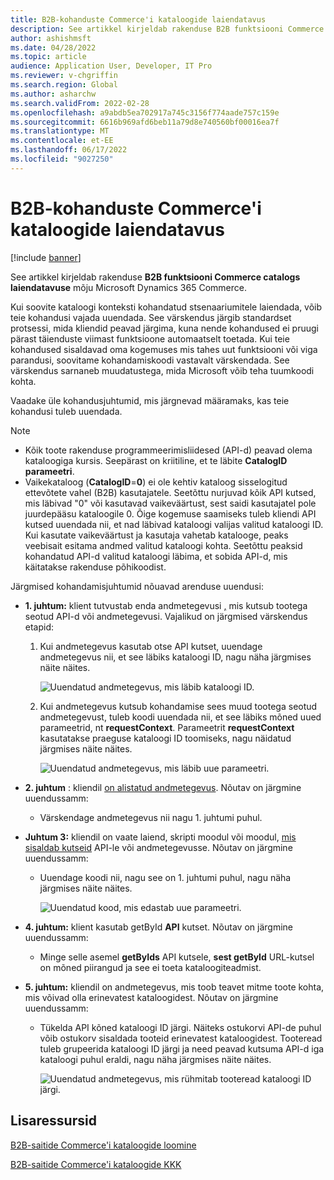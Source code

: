 ```yaml
---
title: B2B-kohanduste Commerce'i kataloogide laiendatavus
description: See artikkel kirjeldab rakenduse B2B funktsiooni Commerce catalogs laiendatavuse mõju Microsoft Dynamics 365 Commerce.
author: ashishmsft
ms.date: 04/28/2022
ms.topic: article
audience: Application User, Developer, IT Pro
ms.reviewer: v-chgriffin
ms.search.region: Global
ms.author: asharchw
ms.search.validFrom: 2022-02-28
ms.openlocfilehash: a9abdb5ea702917a745c3156f774aade757c159e
ms.sourcegitcommit: 6616b969afd6beb11a79d8e740560bf00016ea7f
ms.translationtype: MT
ms.contentlocale: et-EE
ms.lasthandoff: 06/17/2022
ms.locfileid: "9027250"
---
```

# <a name="extensibility-impact-of-commerce-catalogs-for-b2b-customizations"></a>B2B-kohanduste Commerce'i kataloogide laiendatavus

[!include [banner](includes/banner.md)]

See artikkel kirjeldab rakenduse **B2B funktsiooni Commerce catalogs laiendatavuse** mõju Microsoft Dynamics 365 Commerce.

Kui soovite kataloogi konteksti kohandatud stsenaariumitele laiendada, võib teie kohandusi vajada uuendada. See värskendus järgib standardset protsessi, mida kliendid peavad järgima, kuna nende kohandused ei pruugi pärast täienduste viimast funktsioone automaatselt toetada. Kui teie kohandused sisaldavad oma kogemuses mis tahes uut funktsiooni või viga parandusi, soovitame kohandamiskoodi vastavalt värskendada. See värskendus sarnaneb muudatustega, mida Microsoft võib teha tuumkoodi kohta.

Vaadake üle kohandusjuhtumid, mis järgnevad määramaks, kas teie kohandusi tuleb uuendada.

> [!NOTE]
> - Kõik toote rakenduse programmeerimisliidesed (API-d) peavad olema kataloogiga kursis. Seepärast on kriitiline, et te läbite **CatalogID parameetri**.
> - Vaikekataloog (**CatalogID**=**0**) ei ole kehtiv kataloog sisselogitud ettevõtete vahel (B2B) kasutajatele. Seetõttu nurjuvad kõik API kutsed, mis läbivad "0" või kasutavad vaikeväärtust, sest saidi kasutajatel pole juurdepääsu kataloogile 0. Õige kogemuse saamiseks tuleb kliendi API kutsed uuendada nii, et nad läbivad kataloogi valijas valitud kataloogi ID. Kui kasutate vaikeväärtust ja kasutaja vahetab katalooge, peaks veebisait esitama andmed valitud kataloogi kohta. Seetõttu peaksid kohandatud API-d valitud kataloogi läbima, et sobida API-d, mis käitatakse rakenduse põhikoodist.

Järgmised kohandamisjuhtumid nõuavad arenduse uuendusi:

- **1. juhtum:** klient tutvustab enda andmetegevusi [,](e-commerce-extensibility/data-actions.md) mis kutsub tootega seotud API-d või andmetegevusi. Vajalikud on järgmised värskendus etapid:

    1. Kui andmetegevus kasutab otse API kutset, uuendage andmetegevus nii, et see läbiks kataloogi ID, nagu näha järgmises näite näites.

        ![Uuendatud andmetegevus, mis läbib kataloogi ID.](./media/customization1_a.png)

    1. Kui andmetegevus kutsub kohandamise sees muud tootega seotud andmetegevust, tuleb koodi uuendada nii, et see läbiks mõned uued parameetrid, nt **requestContext**. Parameetrit **requestContext** kasutatakse praeguse kataloogi ID toomiseks, nagu näidatud järgmises näite näites.

        ![Uuendatud andmetegevus, mis läbib uue parameetri.](./media/customization1_b.png)

- **2. juhtum** : kliendil [on alistatud andmetegevus](e-commerce-extensibility/data-action-overrides.md). Nõutav on järgmine uuendussamm:

    - Värskendage andmetegevus nii nagu 1. juhtumi puhul.

- **Juhtum 3:** kliendil on vaate laiend, skripti moodul või moodul, [mis sisaldab kutseid](e-commerce-extensibility/modules-overview.md#clone-a-module-library-module) API-le või andmetegevusse. Nõutav on järgmine uuendussamm:

    - Uuendage koodi nii, nagu see on 1. juhtumi puhul, nagu näha järgmises näite näites.

       ![Uuendatud kood, mis edastab uue parameetri.](./media/customization3.png)

- **4. juhtum:** klient kasutab getById **API** kutset. Nõutav on järgmine uuendussamm:

    - Minge selle asemel **getByIds** API kutsele, **sest getById** URL-kutsel on mõned piirangud ja see ei toeta kataloogiteadmist.

- **5. juhtum:** kliendil on andmetegevus, mis toob teavet mitme toote kohta, mis võivad olla erinevatest kataloogidest. Nõutav on järgmine uuendussamm:

    - Tükelda API kõned kataloogi ID järgi. Näiteks ostukorvi API-de puhul võib ostukorv sisaldada tooteid erinevatest kataloogidest. Tooteread tuleb grupeerida kataloogi ID järgi ja need peavad kutsuma API-d iga kataloogi puhul eraldi, nagu näha järgmises näite näites.

        ![Uuendatud andmetegevus, mis rühmitab tooteread kataloogi ID järgi.](./media/customization5.png)

## <a name="additional-resources"></a>Lisaressursid

[B2B-saitide Commerce'i kataloogide loomine](catalogs-b2b-sites.md)

[B2B-saitide Commerce'i kataloogide KKK](catalogs-b2b-sites-FAQ.md)
